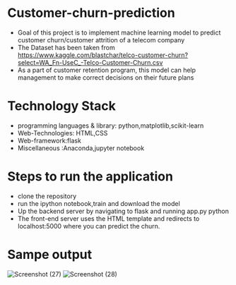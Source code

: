 # Customer-churn-prediction
* Goal of this project is to implement machine learning model to predict customer churn/customer attrition of a telecom company
* The Dataset has been taken from https://www.kaggle.com/blastchar/telco-customer-churn?select=WA_Fn-UseC_-Telco-Customer-Churn.csv
* As a part of customer retention program, this model can help management to make correct decisions on their future plans

# Technology Stack 
* programming languages & library: python,matplotlib,scikit-learn
* Web-Technologies: HTML,CSS 
* Web-framework:flask
* Miscellaneous :Anaconda,jupyter notebook     

# Steps to run the application
* clone the repository 
* run the ipython notebook,train and download the model 
* Up the backend server by navigating to flask and running app.py python
* The front-end server uses the HTML template and redirects to localhost:5000 where you can predict the churn.

# Sampe output
![Screenshot (27)](https://user-images.githubusercontent.com/67899673/130320552-e0d4a1df-703e-4d52-93d5-eecb5875f638.png)
![Screenshot (28)](https://user-images.githubusercontent.com/67899673/130320557-a76dc593-3061-42fb-a99c-5e00b7373099.png)
